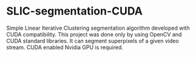 # SLIC-segmentation-CUDA
Simple Linear Iterative Clustering segmentation algorithm developed with CUDA compatibility. This project was done only by using OpenCV and CUDA standard libraries. It can segment superpixels of a given video stream. CUDA enabled Nvidia GPU is required.
